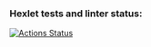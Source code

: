 ### Hexlet tests and linter status:
[![Actions Status](https://github.com/zxcmeowzxc/frontend-project-44/actions/workflows/hexlet-check.yml/badge.svg)](https://github.com/zxcmeowzxc/frontend-project-44/actions)